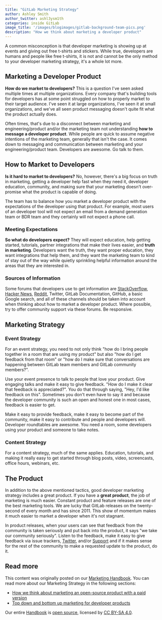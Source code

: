 ```yaml
---
title: "GitLab Marketing Strategy"
author: Ashley Smith
author_twitter: ashl3ysm1th
categories: inside GitLab
image_title: '/images/blogimages/gitlab-background-team-pics.png'
description: "How we think about marketing a developer product"
---
```


A common misconception is that developer marketing is showing up at
events and giving out free t-shirts and stickers. While true,
developers are humans and people like free t-shirts, it is not
and cannot be the only method to your developer marketing
strategy, it's a whole lot more.

<!-- more -->

## Marketing a Developer Product

**How do we market to developers?** This is a question I've seen asked
multiple times at multiple organizations. Every company that's building
tools for developers has at some point struggled on how to properly
market to their target audience. I've seen it at large organizations,
I've seen it at small organizations, and we've all seen product
messaging doesn't quite fit what the product actually does.

Often times,
that's due to a disconnect between marketing and engineering/product
and/or the marketing team not understanding **how to message a developer
product**. While people are quick to assume negative intentions of the
marketing team, generally that isn't the case. It comes down to messaging
and communication between marketing and your engineering/product team.
Developers are awesome. Go talk to them.

## How to Market to Developers

**Is it hard to market to developers?** No, however, there's a big focus on
truth in marketing, getting a developer help fast when they need it,
developer education, community, and making sure that your marketing
doesn't over-promise what the product is capable of doing.

The team has to balance how you market a developer product with the
expectations of the developer using that product. For example, most
users of an developer tool will not expect an email from a demand
generation team or BDR team and they certainly will not expect a phone call.

### Meeting Expectations

**So what do developers expect?** They will expect education, help getting
started, tutorials, partner integrations that make their lives easier,
and **truth in marketing**. Developers want the truth, they want
proper education, they want integrations that help them, and they want
the marketing team to kind of stay out of the way while quietly
sprinkling helpful information around the areas that they are interested in.

### Sources of Information

Some forums that developers use to get information are
[StackOverflow](https://www.stackoverflow.com),
[Hacker News](https://news.ycombinator.com/),
[Reddit](https://www.reddit.com/r/gitlab/), Twitter, GitLab Documentation,
GitHub, a basic Google search, and all of these channels should be
taken into account when thinking about how to market a developer product.
Where possible, try to offer community support via these forums. Be responsive.

## Marketing Strategy

### Event Strategy

For an event strategy, you need to not only think "how do I bring people
together in a room that are using my product" but also "how do I get
feedback from that room" or "how do I make sure that conversations are
happening between GitLab team members and GitLab community members?".

Use your event presence to talk to people that love your product. Give
engaging talks and make it easy to give feedback. "How do I make it clear that
feedback is appreciated?". You do that through saying, "Hey, I'd like feedback
on this". Sometimes you don't even have to say it and because the developer
community is such an open and honest one in most cases, feedback is easier
to get.

Make it easy to provide feedback, make it easy to become part of the
community, make it easy to contribute and people and developers will.
Developer roundtables are awesome. You need a room, some developers using
your product and someone to take notes.

### Content Strategy

For a content strategy, much of the same applies. Education, tutorials,
and making it really easy to get started through blog posts, video,
screencasts, office hours, webinars, etc.

## The Product

In addition to the above mentioned tactics, good developer marketing
strategy includes a great product. If you have a **great product**, the
job of marketing is much easier. Constant product and feature releases
are one of the best marketing tools. We are lucky that GitLab releases
on the twenty-second of every month and has since 2011. This show of
momentum makes it much easier to market a developer when it's not stagnant.

In product releases, when your users can see that feedback from the
community is taken seriously and put back into the product, it says
"we take our community seriously". Listen to the feedback, make it
easy to give feedback via issue trackers, [Twitter](https://twitter.com/gitlab),
and/or [Support](/getting-help/) and
if it makes sense for the rest of the community to make a requested
update to the product, do it.

## Read more

This content was originally posted on our [Marketing Handbook](/handbook/marketing/).
You can read more about our Marketing Strategy in the following sections:

- [How we think about marketing an open-source product with a paid version](/handbook/marketing/#how-we-think-about-marketing-an-open-source-product-with-a-paid-version)
- [Top down and bottom up marketing for developer products](/handbook/marketing/#top-down-and-bottom-up-marketing-for-developer-products)

Our entire [Handbook](/handbook/) is [open source](/2016/07/12/our-handbook-is-open-source-heres-why/), licensed by [CC BY-SA 4.0](https://creativecommons.org/licenses/by-sa/4.0/).
